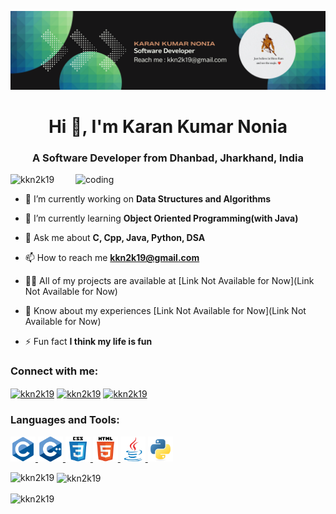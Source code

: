 ![logo](https://github.com/kkn2k19/NOTHING/blob/4e03280510e176a87baea671a1ee8279df147b5c/Banner.png)
<h1 align="center">Hi 👋, I'm Karan Kumar Nonia</h1>
<h3 align="center">A Software Developer from Dhanbad, Jharkhand, India</h3>

<img align="right" alt="coding" width="400" src="https://user-images.githubusercontent.com/55389276/140866485-8fb1c876-9a8f-4d6a-98dc-08c4981eaf70.gif">

<p align="left"> <img src="https://komarev.com/ghpvc/?username=kkn2k19&label=Profile%20views&color=0e75b6&style=flat" alt="kkn2k19" /> </p>

- 🔭 I’m currently working on **Data Structures and Algorithms**

- 🌱 I’m currently learning **Object Oriented Programming(with Java)**

- 💬 Ask me about **C, Cpp, Java, Python, DSA**

- 📫 How to reach me **kkn2k19@gmail.com**

- 👨‍💻 All of my projects are available at [Link Not Available for Now](Link Not Available for Now)

- 📄 Know about my experiences [Link Not Available for Now](Link Not Available for Now)

- ⚡ Fun fact **I think my life is fun**

<h3 align="left">Connect with me:</h3>
<p align="left">
<a href="https://linkedin.com/in/kkn2k19" target="blank"><img align="center" src="https://raw.githubusercontent.com/rahuldkjain/github-profile-readme-generator/master/src/images/icons/Social/linked-in-alt.svg" alt="kkn2k19" height="30" width="40" /></a>
<a href="https://instagram.com/kkn2k19" target="blank"><img align="center" src="https://raw.githubusercontent.com/rahuldkjain/github-profile-readme-generator/master/src/images/icons/Social/instagram.svg" alt="kkn2k19" height="30" width="40" /></a>
<a href="https://www.leetcode.com/kkn2k19" target="blank"><img align="center" src="https://raw.githubusercontent.com/rahuldkjain/github-profile-readme-generator/master/src/images/icons/Social/leet-code.svg" alt="kkn2k19" height="30" width="40" /></a>
</p>

<h3 align="left">Languages and Tools:</h3>
<p align="left"> <a href="https://www.cprogramming.com/" target="_blank" rel="noreferrer"> <img src="https://raw.githubusercontent.com/devicons/devicon/master/icons/c/c-original.svg" alt="c" width="40" height="40"/> </a> <a href="https://www.w3schools.com/cpp/" target="_blank" rel="noreferrer"> <img src="https://raw.githubusercontent.com/devicons/devicon/master/icons/cplusplus/cplusplus-original.svg" alt="cplusplus" width="40" height="40"/> </a> <a href="https://www.w3schools.com/css/" target="_blank" rel="noreferrer"> <img src="https://raw.githubusercontent.com/devicons/devicon/master/icons/css3/css3-original-wordmark.svg" alt="css3" width="40" height="40"/> </a> <a href="https://www.w3.org/html/" target="_blank" rel="noreferrer"> <img src="https://raw.githubusercontent.com/devicons/devicon/master/icons/html5/html5-original-wordmark.svg" alt="html5" width="40" height="40"/> </a> <a href="https://www.java.com" target="_blank" rel="noreferrer"> <img src="https://raw.githubusercontent.com/devicons/devicon/master/icons/java/java-original.svg" alt="java" width="40" height="40"/> </a> <a href="https://www.python.org" target="_blank" rel="noreferrer"> <img src="https://raw.githubusercontent.com/devicons/devicon/master/icons/python/python-original.svg" alt="python" width="40" height="40"/> </a> </p>

<p><img align="left" src="https://github-readme-stats.vercel.app/api/top-langs?username=kkn2k19&show_icons=true&locale=en&layout=compact" alt="kkn2k19" /></p>

<p>&nbsp;<img align="center" src="https://github-readme-stats.vercel.app/api?username=kkn2k19&show_icons=true&locale=en" alt="kkn2k19" /></p>

<p><img align="center" src="https://github-readme-streak-stats.herokuapp.com/?user=kkn2k19&" alt="kkn2k19" /></p>
